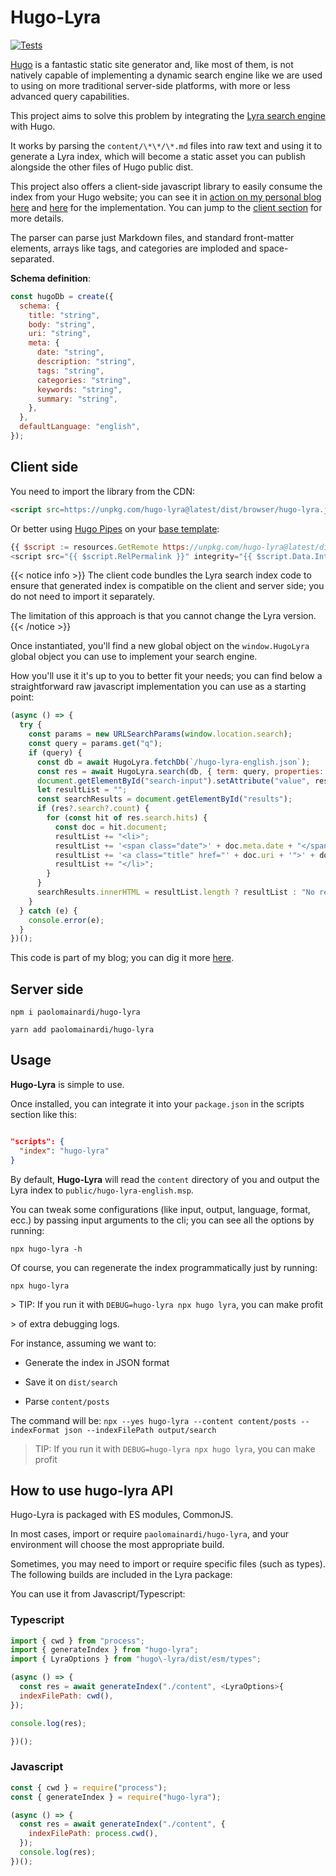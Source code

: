 # Hugo-Lyra

[![Tests](https://github.com/paolomainardi/hugo-lyra/actions/workflows/tests.yml/badge.svg)](https://github.com/paolomainardi/hugo-lyra/actions/workflows/tests.yml)

[Hugo][1] is a fantastic static site generator and, like most of them, is not natively capable of implementing a dynamic search engine like we are used to using on more traditional server-side platforms, with more or less advanced query capabilities.

This project aims to solve this problem by integrating the [Lyra search engine][2] with Hugo.

It works by parsing the `content/\*\*/\*.md` files into raw text and using it to generate a Lyra index, which will become a static asset you can publish alongside the other files of Hugo public dist.

This project also offers a client-side javascript library to easily consume the index from your Hugo website; you can see it in [action on my personal blog here][3] and [here][4] for the implementation. You can jump to the [client section](#client-side) for more details.

The parser can parse just Markdown files, and standard front-matter elements, arrays like tags, and categories are imploded and space-separated.

**Schema definition**:

```javascript
const hugoDb = create({
  schema: {
    title: "string",
    body: "string",
    uri: "string",
    meta: {
      date: "string",
      description: "string",
      tags: "string",
      categories: "string",
      keywords: "string",
      summary: "string",
    },
  },
  defaultLanguage: "english",
});
```

## Client side

You need to import the library from the CDN:

```html
<script src=https://unpkg.com/hugo-lyra@latest/dist/browser/hugo-lyra.js></script>
```

Or better using [Hugo Pipes][5] on your [base template][6]:

```javascript
{{ $script := resources.GetRemote https://unpkg.com/hugo-lyra@latest/dist/browser/hugo-lyra.js | minify | fingerprint }}
<script src="{{ $script.RelPermalink }}" integrity="{{ $script.Data.Integrity }}"></script>
```

{{< notice info >}}
The client code bundles the Lyra search index code to ensure that generated index is compatible on the client and server side; you do not need to import it separately.

The limitation of this approach is that you cannot change the Lyra version.
{{< /notice >}}

Once instantiated, you'll find a new global object on the `window.HugoLyra` global object you can use to implement your search engine.

How you'll use it it's up to you to better fit your needs; you can find below a straightforward raw javascript implementation you can use as a starting point:

```javascript
(async () => {
  try {
    const params = new URLSearchParams(window.location.search);
    const query = params.get("q");
    if (query) {
      const db = await HugoLyra.fetchDb(`/hugo-lyra-english.json`);
      const res = await HugoLyra.search(db, { term: query, properties: "*" });
      document.getElementById("search-input").setAttribute("value", res.options.term);
      let resultList = "";
      const searchResults = document.getElementById("results");
      if (res?.search?.count) {
        for (const hit of res.search.hits) {
          const doc = hit.document;
          resultList += "<li>";
          resultList += '<span class="date">' + doc.meta.date + "</span>";
          resultList += '<a class="title" href="' + doc.uri + '">' + doc.title + "</a>";
          resultList += "</li>";
        }
      }
      searchResults.innerHTML = resultList.length ? resultList : "No results found";
    }
  } catch (e) {
    console.error(e);
  }
})();
```

This code is part of my blog; you can dig it more [here][7].

## Server side

`npm i paolomainardi/hugo-lyra`

`yarn add paolomainardi/hugo-lyra`

## Usage

**Hugo-Lyra** is simple to use.

Once installed, you can integrate it into your `package.json` in the scripts section like this:

```json

"scripts": {
  "index": "hugo-lyra"
}

```

By default, **Hugo-Lyra** will read the `content` directory of you and output the Lyra index to `public/hugo-lyra-english.msp`.

You can tweak some configurations (like input, output, language, format, ecc.) by passing input arguments to the cli; you can see all the options by running:

`npx hugo-lyra -h`

Of course, you can regenerate the index programmatically just by running:

`npx hugo-lyra`

\> TIP: If you run it with `DEBUG=hugo-lyra npx hugo lyra`, you can make profit

\> of extra debugging logs.

For instance, assuming we want to:

- Generate the index in JSON format

- Save it on `dist/search`

- Parse `content/posts`

The command will be: `npx --yes hugo-lyra --content content/posts --indexFormat json --indexFilePath output/search`

> TIP: If you run it with `DEBUG=hugo-lyra npx hugo lyra`, you can make profit

## How to use hugo-lyra API

Hugo-Lyra is packaged with ES modules, CommonJS.

In most cases, import or require `paolomainardi/hugo-lyra`, and your environment will choose the most appropriate build.

Sometimes, you may need to import or require specific files (such as types). The following builds are included in the Lyra package:

You can use it from Javascript/Typescript:

### Typescript

```javascript
import { cwd } from "process";
import { generateIndex } from "hugo-lyra";
import { LyraOptions } from "hugo\-lyra/dist/esm/types";

(async () => {
  const res = await generateIndex("./content", <LyraOptions>{
  indexFilePath: cwd(),
});

console.log(res);

})();
```

### Javascript

```javascript
const { cwd } = require("process");
const { generateIndex } = require("hugo-lyra");

(async () => {
  const res = await generateIndex("./content", {
    indexFilePath: process.cwd(),
  });
  console.log(res);
})();
```

[1]: https://gohugo.io/
[2]: https://github.com/LyraSearch/lyra
[3]: https://www.paolomainardi.com/posts/
[4]: https://github.com/paolomainardi/paolomainardi.com/blob/main/src/assets/js/search.js
[5]: https://gohugo.io/hugo-pipes/introduction/
[6]: https://gohugo.io/templates/base/#define-the-base-template
[7]: https://github.com/paolomainardi/paolomainardi.com/blob/main/src/assets/js/search.js

